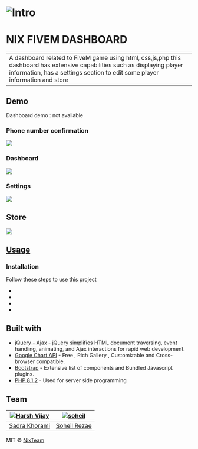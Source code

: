 # ![Intro](https://cdn.discordapp.com/attachments/793854885296603168/976163751688556574/intro.png)
# NIX FIVEM DASHBOARD
<table>
<tr>
<td>
  A dashboard related to FiveM game using html, css,js,php
  this dashboard has extensive capabilities such as displaying player information, has a settings section to edit some player information and store
</td>
</tr>
</table>


## Demo
Dashboard demo :  not available


### Phone number confirmation
![](https://cdn.discordapp.com/attachments/793854885296603168/976158570380951602/1.png)

### Dashboard
![](https://cdn.discordapp.com/attachments/793854885296603168/976158585962790972/2.png)

### Settings
![](https://cdn.discordapp.com/attachments/793854885296603168/976158603490775113/Annotation_2022-05-17_091438.png)


## Store
![](https://cdn.discordapp.com/attachments/793854885296603168/976158610788872322/Annotation_2022-05-17_091629.png)




## [Usage](https://iharsh234.github.io/WebApp/) 

### Installation
Follow these steps to use this project

- 
- 
- 
-

## Built with 

- [jQuery - Ajax](http://www.w3schools.com/jquery/jquery_ref_ajax.asp) - jQuery simplifies HTML document traversing, event handling, animating, and Ajax interactions for rapid web development.
- [Google Chart API](https://developers.google.com/chart/interactive/docs/quick_start) - Free , Rich Gallery , Customizable and Cross-browser compatible.
- [Bootstrap](http://getbootstrap.com/) - Extensive list of components and  Bundled Javascript plugins.
- [PHP 8.1.2](https://www.php.net/) - Used for server side programming

## Team

[![Harsh Vijay](https://cdn.discordapp.com/attachments/793854885296603168/976171967621251162/fox.png)](https://github.com/sadrakhorami)  | [![soheil](https://cdn.discordapp.com/attachments/793854885296603168/976171967843545108/soheil.png)](https://github.com/SoHeil-R/)
---|---
[Sadra Khorami](https://github.com/sadrakhorami) |[Soheil Rezae](https://github.com/SoHeil-R)


MIT © [NixTeam ](https://nixteam.ir)

